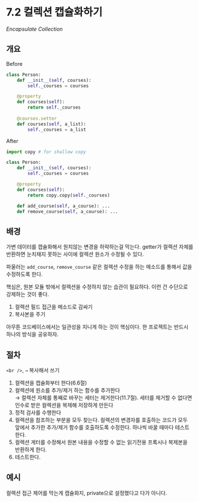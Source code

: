 # 7.2 컬렉션 캡슐화하기

_Encapsulate Collection_

## 개요

Before

```python
class Person:
    def __init__(self, courses):
        self._courses = courses

    @property
    def courses(self):
        return self._courses
    
    @courses.setter
    def courses(self, a_list):
        self._courses = a_list

```

After

```python
import copy # for shallow copy

class Person:
    def __init__(self, courses):
        self._courses = courses

    @property
    def courses(self):
        return copy.copy(self._courses)

    def add_course(self, a_course): ...
    def remove_course(self, a_course): ...
```

## 배경

가변 데이터를 캡슐화해서 원치않는 변경을 허락하는걸 막는다. getter가 컬렉션 자체를 반환하면 눈치채지 못하는 사이에 컬렉션 원소가 수정될 수 있다.

파울러는 `add_course`, `remove_course` 같은 컬렉션 수정을 하는 메소드를 통해서 값을 수정하도록 한다.

핵심은, 원본 모듈 밖에서 컬렉션을 수정하지 않는 습관이 필요하다. 이런 건 수단으로 강제하는 것이 좋다.

1. 컬렉션 필드 접근을 메소드로 감싸기
2. 복사본을 주기

아무튼 코드베이스에서는 일관성을 지니게 하는 것이 핵심이다. 한 프로젝트는 반드시 하나의 방식을 공유하자.

## 절차

`<br />`, `→` 복사해서 쓰기

1. 컬렉션을 캡슐화부터 한다(6.6절)
2. 컬렉션에 원소를 추가/제거 하는 함수를 추가한다 <br />
→ 컬렉션 자체를 통째로 바꾸는 세터는 제거한다(11.7절). 세터를 제거할 수 없다면 인수로 받은 컬렉션을 복제해 저장하게 만든다
3. 정적 검사를 수행한다
4. 컬렉션을 참조하는 부분을 모두 찾는다. 컬렉션의 변경자를 호출하는 코드가 모두 앞에서 추가한 추가/제거 함수를 호출하도록 수정한다. 하나씩 바꿀 때마다 테스트한다.
5. 컬렉션 게터를 수정해서 원본 내용을 수정할 수 없는 읽기전용 프록시나 복제본을 반환하게 한다.
6. 테스트한다.

## 예시

컬렉션 접근 제어를 막는게 캡슐화지, private으로 설정했다고 다가 아니다.